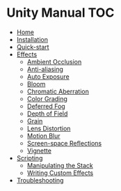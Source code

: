 Unity Manual TOC
================

 - [Home](index.md)
 - [Installation](Installation.md)
 - [Quick-start](Quick-Start.md)
 - [Effects]()
	 - [Ambient Occlusion](Ambient-Occlusion.md)
	 - [Anti-aliasing](Anti-aliasing.md)
	 - [Auto Exposure](Auto-Exposure.md)
	 - [Bloom](Bloom.md)
	 - [Chromatic Aberration](Chromatic-Aberration.md)
	 - [Color Grading](Color-Grading.md)
	 - [Deferred Fog](Deferred-Fog.md)
	 - [Depth of Field](Depth-of-Field.md)
	 - [Grain](Grain.md)
	 - [Lens Distortion](Lens-Distortion.md)
	 - [Motion Blur](Motion-Blur.md)
	 - [Screen-space Reflections](Screen-space-Reflections.md)
	 - [Vignette](Vignette.md)
 - [Scripting]()
	 - [Manipulating the Stack](Manipulating-the-Stack.md)
	 - [Writing Custom Effects](Writing-Custom-Effects.md)
 - [Troubleshooting](Troubleshooting.md)

